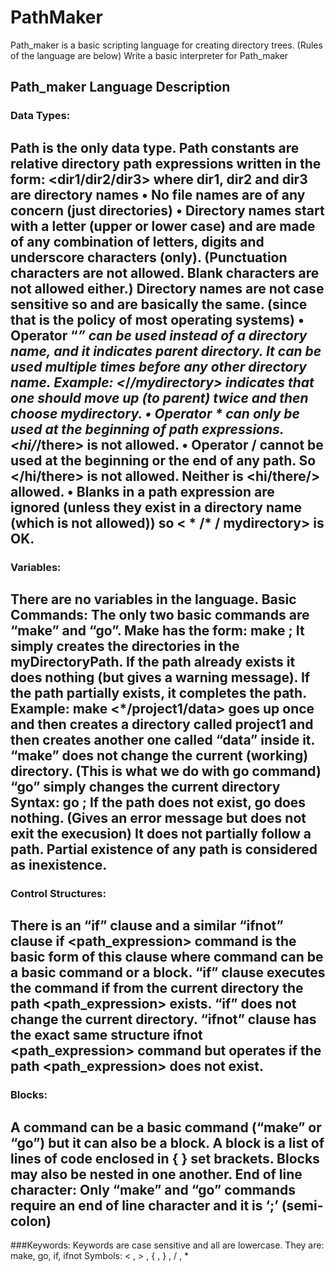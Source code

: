 # PathMaker
Path_maker is a basic scripting language for creating directory trees. (Rules of the language are below) Write a basic interpreter for Path_maker
## Path_maker Language Description
### Data Types: 
Path is the only data type. Path constants are relative directory path expressions written in the form:
<dir1/dir2/dir3> where dir1, dir2 and dir3 are directory names
• No file names are of any concern (just directories)
• Directory names start with a letter (upper or lower case) and are made of any combination of letters, digits and underscore characters (only). (Punctuation characters are not allowed. Blank characters are not allowed either.) Directory names are not case sensitive so <AA> and <aa> are basically the same. (since that is the policy of most operating systems)
• Operator “*” can be used instead of a directory name, and it indicates parent directory. It can be used multiple times before any other directory name.
Example: <*/*/mydirectory> indicates that one should move up (to parent) twice and then choose mydirectory.
• Operator * can only be used at the beginning of path expressions. <hi/*/there> is not allowed.
• Operator / cannot be used at the beginning or the end of any path. So </hi/there> is not allowed. Neither is <hi/there/> allowed.
• Blanks in a path expression are ignored (unless they exist in a directory name (which is not allowed)) so < * /* / mydirectory> is OK.
---------------------------
### Variables: 
There are no variables in the language.
Basic Commands: The only two basic commands are “make” and “go”. Make has the form:
make <myDirectoryPath>;
It simply creates the directories in the myDirectoryPath. If the path already exists it does nothing (but gives a warning message). If the path partially exists, it completes the path.
Example: make <*/project1/data> goes up once and then creates a directory called project1 and then creates another one called “data” inside it.
“make” does not change the current (working) directory. (This is what we do with go command)
“go” simply changes the current directory
Syntax: go <myPathExpression>;
If the path does not exist, go does nothing. (Gives an error message but does not exit the execusion) It does not partially follow a path. Partial existence of any path is considered as inexistence.
-------------------------
### Control Structures: 
There is an “if” clause and a similar “ifnot” clause
if <path_expression> command
is the basic form of this clause where command can be a basic command or a block. “if” clause executes the command if from the current directory the path <path_expression> exists.
“if” does not change the current directory.
“ifnot” clause has the exact same structure
ifnot <path_expression> command
but operates if the path <path_expression> does not exist.
---------------
### Blocks: 
A command can be a basic command (“make” or “go”) but it can also be a block. A block is a list of lines of code enclosed in { } set brackets. Blocks may also be nested in one another.
End of line character: Only “make” and “go” commands require an end of line character and it is ‘;’ (semi-colon)
----------------
###Keywords: 
Keywords are case sensitive and all are lowercase. They are:
make, go, if, ifnot
Symbols: < , > , { , } , / , *
